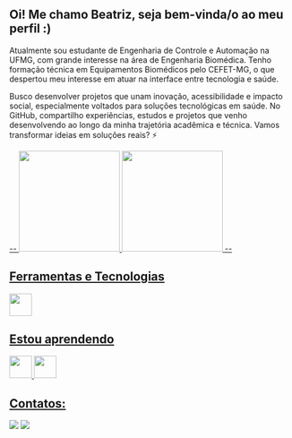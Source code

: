## Oi! Me chamo Beatriz, seja bem-vinda/o ao meu perfil :) 


Atualmente sou estudante de Engenharia de Controle e Automação na UFMG, com grande interesse na área de Engenharia Biomédica. Tenho formação técnica em Equipamentos Biomédicos pelo CEFET-MG, o que despertou meu interesse em atuar na interface entre tecnologia e saúde. 

Busco desenvolver projetos que unam inovação, acessibilidade e impacto social, especialmente voltados para soluções tecnológicas em saúde. No GitHub, compartilho experiências, estudos e projetos que venho desenvolvendo ao longo da minha trajetória acadêmica e técnica. Vamos transformar ideias em soluções reais? ⚡

<div>
<a href="https://github.com/seu-usuário-aqui">
  --
<img loading="lazy" height="180em" src="https://github-readme-stats.vercel.app/api/top-langs/?username=becardo&layout=compact&langs_count=7&theme=dracula"/> <img loading="lazy" height="180em" src="https://github-readme-stats.vercel.app/api?username=becardo&show_icons=true&theme=dracula&include_all_commits=true&count_private=true"/>
  --
</div>

## Ferramentas e Tecnologias
<img loading="lazy" src="https://cdn.jsdelivr.net/gh/devicons/devicon/icons/git/git-original.svg" width="40" height="40"/>

## Estou aprendendo
<img loading="lazy" src="https://cdn.jsdelivr.net/gh/devicons/devicon/icons/java/java-original.svg" width="40" height="40"/> 
<img loading="lazy" src="https://cdn.jsdelivr.net/gh/devicons/devicon/icons/linux/linux-original.svg" width="40" height="40"/>

## Contatos:
<div>
<a href = "mailto:ana.beatrizsc.0702@gmail.com"><img loading="lazy" src="https://img.shields.io/badge/Gmail-D14836?style=for-the-badge&logo=gmail&logoColor=white" target="_blank"></a>
<a href = "https://www.linkedin.com/in/ana-beatriz-s-75b391207" target="_blank"><img loading="lazy" src="https://img.shields.io/badge/-LinkedIn-%230077B5?style=for-the-badge&logo=linkedin&logoColor=white" target="_blank"></a>   
</div>

